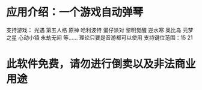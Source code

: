 # 应用介绍：一个游戏自动弹琴
支持游戏： 光遇 第五人格 原神 哈利波特 蛋仔派对 黎明觉醒 逆水寒 奥比岛 元梦之星 心动小镇 永劫无间 等…… 
理论只要是音游都可以使用 支持键位范围：15 21

# 此软件免费，请勿进行倒卖以及非法商业用途

